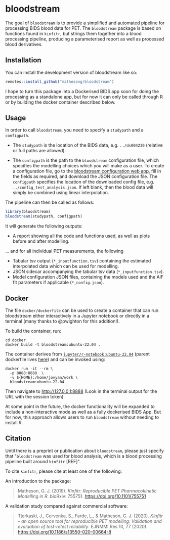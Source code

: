 
# bloodstream

<!-- badges: start -->
<!-- badges: end -->

The goal of `bloodstream` is to provide a simplified and automated pipeline for processing BIDS blood data for PET. The `bloodstream` package is based on functions found in `kinfitr`, but strings them together into a blood processing pipeline, producing a parameterised report as well as processed blood derivatives.

## Installation

You can install the development version of bloodstream like so:

``` r
remotes::install_github("mathesong/bloodstream")
```

I hope to turn this package into a Dockerised BIDS app soon for doing the processing as a standalone app, but for now it can only be called through R or by building the docker container described below.

## Usage

In order to call `bloodstream`, you need to specify a `studypath` and a `configpath`.  

* The `studypath` is the location of the BIDS data, e.g. `../ds004230`  (relative or full paths are allowed).  

* The `configpath` is the path to the `bloodstream` configuration file, which specifies the modelling choices which you will make as a user.  To create a configuration file, go to the [bloodstream configuration web app](https://mathesong.shinyapps.io/bloodstream_config/), fill in the fields as required, and download the JSON configuration file.  The `configpath` specifies the location of the downloaded config file, e.g. `../config_test_analysis.json`. If left blank, then the blood data will simply be combined using linear interpolation.

The pipeline can then be called as follows:

``` r
library(bloodstream)
bloodstream(studypath, configpath)
```


It will generate the following outputs:

* A report showing all the code and functions used, as well as plots before and after modelling.

... and for all individual PET measurements, the following

* Tabular tsv output (`*_inputfunction.tsv`) containing the estimated interpolated data which can be used for modelling.
* JSON sidecar accompanying the tabular tsv data (`*_inputfunction.tsv`).
* Model configuration JSON files, containing the models used and the AIF fit parameters if applicable (`*_config.json`).

## Docker

The file `docker/dockerfile` can be used to create a container that can run bloodstream either interactively in a Jupyter notebook or directly in a terminal (many thanks to @pwighton for this addition!).

To build the container, run: 

```
cd docker
docker build -t bloodstream:ubuntu-22.04 .
```

The container derives from [`jupyter/r-notebook:ubuntu-22.04`](https://hub.docker.com/r/jupyter/r-notebook) (parent dockerfile lives [here](https://raw.githubusercontent.com/jupyter/docker-stacks/main/images/r-notebook/Dockerfile)) and can be invoked using:

```
docker run -it --rm \
  -p 8888:8888  \
  -v ${HOME}:/home/jovyan/work \
  bloodstream:ubuntu-22.04
```

Then navigate to http://127.0.0.1:8888 (Look in the terminal output for the URL with the session token)

At some point in the future, the docker functionality will be expanded to include a non-interactive mode as well as a fully dockerised BIDS App.  But for now, this approach allows users to run `bloodstream` without needing to install R.


## Citation

Until there is a preprint or publication about `bloodstream`, please just specify that "`bloodstream` was used for blood analysis, which is a blood processing pipeline built around `kinfitr` [REF]".  

To cite `kinfitr`, please cite at least one of the following:

An introduction to the package:

> Matheson, G. J. (2019). *Kinfitr: Reproducible PET Pharmacokinetic Modelling in R*. bioRxiv: 755751. https://doi.org/10.1101/755751


A validation study compared against commercial software:

> Tjerkaski, J., Cervenka, S., Farde, L., & Matheson, G. J. (2020). *Kinfitr – an open source tool for reproducible PET modelling: Validation and evaluation of test-retest reliability*. EJNMMI Res 10, 77 (2020). https://doi.org/10.1186/s13550-020-00664-8
